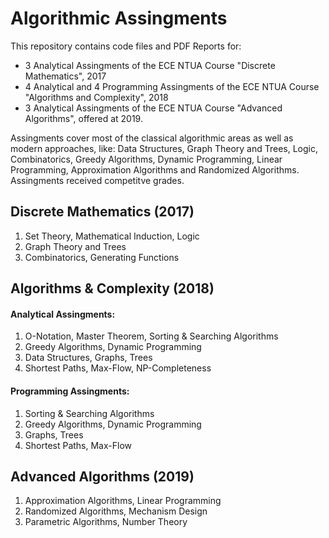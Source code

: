 # Algorithmic Assingments

This repository contains code files and PDF Reports for:
* 3 Analytical Assingments of the ECE NTUA Course "Discrete Mathematics", 2017
* 4 Analytical and 4 Programming Assingments of the ECE NTUA Course "Algorithms and Complexity", 2018
* 3 Analytical Assingments of the ECE NTUA Course "Advanced Algorithms", offered at 2019.

Assingments cover most of the classical algorithmic areas as well as modern approaches, like: Data Structures, Graph Theory and Trees, Logic, Combinatorics, Greedy Algorithms, Dynamic Programming, Linear Programming, Approximation Algorithms and Randomized Algorithms. Assingments received competitve grades.

## Discrete Mathematics (2017)

1. Set Theory, Mathematical Induction, Logic
2. Graph Theory and Trees
3. Combinatorics, Generating Functions

## Algorithms & Complexity (2018)

#### Analytical Assingments:
1. O-Notation, Master Theorem, Sorting & Searching Algorithms
2. Greedy Algorithms, Dynamic Programming
3. Data Structures, Graphs, Trees
4. Shortest Paths, Max-Flow, NP-Completeness

#### Programming Assingments:
1. Sorting & Searching Algorithms
2. Greedy Algorithms, Dynamic Programming
3. Graphs, Trees
4. Shortest Paths, Max-Flow

## Advanced Algorithms (2019)

1. Approximation Algorithms, Linear Programming
2. Randomized Algorithms, Mechanism Design
3. Parametric Algorithms, Number Theory
